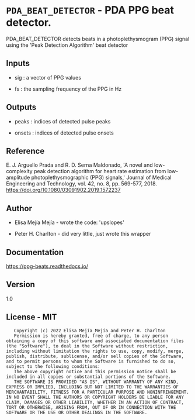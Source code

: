 # `PDA_BEAT_DETECTOR` - PDA PPG beat detector.
PDA_BEAT_DETECTOR detects beats in a photoplethysmogram (PPG) signal
using the 'Peak Detection Algorithm' beat detector

##  Inputs
+   sig : a vector of PPG values
    
+   fs  : the sampling frequency of the PPG in Hz
    
##  Outputs
+   peaks : indices of detected pulse peaks
    
+   onsets : indices of detected pulse onsets
    
##  Reference
E. J. Arguello Prada and R. D. Serna Maldonado, 'A novel and low-complexity peak detection algorithm for heart rate estimation from low-amplitude photoplethysmographic (PPG) signals,' Journal of Medical Engineering and Technology, vol. 42, no. 8, pp. 569-577, 2018. <https://doi.org/10.1080/03091902.2019.1572237>

##  Author
+   Elisa Mejía Mejía - wrote the code: 'upslopes'
    
+   Peter H. Charlton - did very little, just wrote this wrapper
    
##  Documentation
<https://ppg-beats.readthedocs.io/>

##  Version
1.0

##  License - MIT
       Copyright (c) 2022 Elisa Mejía Mejía and Peter H. Charlton
       Permission is hereby granted, free of charge, to any person obtaining a copy of this software and associated documentation files (the "Software"), to deal in the Software without restriction, including without limitation the rights to use, copy, modify, merge, publish, distribute, sublicense, and/or sell copies of the Software, and to permit persons to whom the Software is furnished to do so, subject to the following conditions:
       The above copyright notice and this permission notice shall be included in all copies or substantial portions of the Software.
       THE SOFTWARE IS PROVIDED "AS IS", WITHOUT WARRANTY OF ANY KIND, EXPRESS OR IMPLIED, INCLUDING BUT NOT LIMITED TO THE WARRANTIES OF MERCHANTABILITY, FITNESS FOR A PARTICULAR PURPOSE AND NONINFRINGEMENT. IN NO EVENT SHALL THE AUTHORS OR COPYRIGHT HOLDERS BE LIABLE FOR ANY CLAIM, DAMAGES OR OTHER LIABILITY, WHETHER IN AN ACTION OF CONTRACT, TORT OR OTHERWISE, ARISING FROM, OUT OF OR IN CONNECTION WITH THE SOFTWARE OR THE USE OR OTHER DEALINGS IN THE SOFTWARE.
